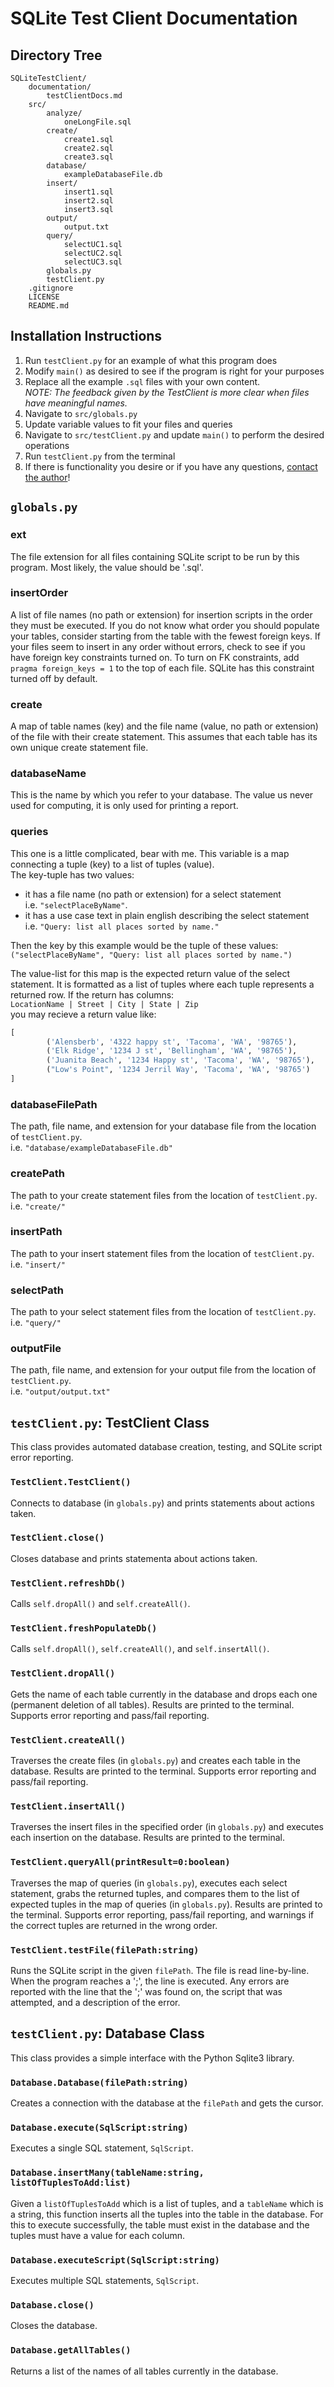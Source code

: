 # SQLite Test Client Documentation

## Directory Tree
```
SQLiteTestClient/
    documentation/
        testClientDocs.md
    src/
        analyze/
            oneLongFile.sql
        create/
            create1.sql
            create2.sql
            create3.sql
        database/
            exampleDatabaseFile.db
        insert/
            insert1.sql
            insert2.sql
            insert3.sql
        output/
            output.txt
        query/
            selectUC1.sql
            selectUC2.sql
            selectUC3.sql
        globals.py
        testClient.py
    .gitignore
    LICENSE
    README.md
```

## Installation Instructions
1. Run ```testClient.py``` for an example of what this program does
1. Modify ```main()``` as desired to see if the program is right for your purposes
1. Replace all the example ```.sql``` files with your own content.  
*NOTE: The feedback given by the TestClient is more clear when files have meaningful names.* 
1. Navigate to ```src/globals.py```
1. Update variable values to fit your files and queries
1. Navigate to ```src/testClient.py``` and update ```main()``` to perform the desired operations
1. Run ```testClient.py``` from the terminal
1. If there is functionality you desire or if you have any questions, [contact the author](https://www.linkedin.com/in/keziahmay/)!

## ```globals.py``` 

### ext
The file extension for all files containing SQLite script to be run by this program. Most likely, the value should be '.sql'.

### insertOrder
A list of file names (no path or extension) for insertion scripts in the order they must be executed. If you do not know what order you should populate your tables, consider starting from the table with the fewest foreign keys. If your files seem to insert in any order without errors, check to see if you have foreign key constraints turned on. To turn on FK constraints, add ```pragma foreign_keys = 1``` to the top of each file. SQLite has this constraint turned off by default.

### create
A map of table names (key) and the file name (value, no path or extension) of the file with their create statement. This assumes that each table has its own unique create statement file.

### databaseName
This is the name by which you refer to your database. The value us never used for computing, it is only used for printing a report. 

### queries
This one is a little complicated, bear with me. This variable is a map connecting a tuple (key) to a list of tuples (value).  
The key-tuple has two values: 
- it has a file name (no path or extension) for a select statement  
i.e. ```"selectPlaceByName"```.
- it has a use case text in plain english describing the select statement  
i.e. ```"Query: list all places sorted by name."```

Then the key by this example would be the tuple of these values:  
```("selectPlaceByName", "Query: list all places sorted by name.")```

The value-list for this map is the expected return value of the select statement. It is formatted as a list of tuples where each tuple represents a returned row. If the return has columns:  
```LocationName | Street | City | State | Zip```  
you may recieve a return value like:  
```python
[
        ('Alensberb', '4322 happy st', 'Tacoma', 'WA', '98765'), 
        ('Elk Ridge', '1234 J st', 'Bellingham', 'WA', '98765'), 
        ('Juanita Beach', '1234 Happy st', 'Tacoma', 'WA', '98765'), 
        ("Low's Point", '1234 Jerril Way', 'Tacoma', 'WA', '98765')
]
```
### databaseFilePath
The path, file name, and extension for your database file from the location of ```testClient.py```.  
i.e. ```"database/exampleDatabaseFile.db"```

### createPath
The path to your create statement files from the location of ```testClient.py```.  
i.e. ```"create/"```

### insertPath
The path to your insert statement files from the location of ```testClient.py```.  
i.e. ```"insert/"```

### selectPath
The path to your select statement files from the location of ```testClient.py```.  
i.e. ```"query/"```

### outputFile
The path, file name, and extension for your output file from the location of ```testClient.py```.  
i.e. ```"output/output.txt"```

## ```testClient.py```: TestClient Class
This class provides automated database creation, testing, and SQLite script error reporting.
### ```TestClient.TestClient()```
Connects to database (in ```globals.py```) and prints statements about actions taken.
### ```TestClient.close()```
Closes database and prints statementa about actions taken.
### ```TestClient.refreshDb()```
Calls ```self.dropAll()``` and ```self.createAll()```.
### ```TestClient.freshPopulateDb()```
Calls ```self.dropAll()```, ```self.createAll()```, and ```self.insertAll()```.
### ```TestClient.dropAll()```
Gets the name of each table currently in the database and drops each one (permanent deletion of all tables). Results are printed to the terminal. Supports error reporting and pass/fail reporting.
### ```TestClient.createAll()```
Traverses the create files (in ```globals.py```) and creates each table in the database. Results are printed to the terminal. Supports error reporting and pass/fail reporting.
### ```TestClient.insertAll()```
Traverses the insert files in the specified order (in ```globals.py```) and executes each insertion on the database. Results are printed to the terminal.
### ```TestClient.queryAll(printResult=0:boolean)```
Traverses the map of queries (in ```globals.py```), executes each select statement, grabs the returned tuples, and compares them to the list of expected tuples in the map of queries (in ```globals.py```). Results are printed to the terminal. Supports error reporting, pass/fail reporting, and warnings if the correct tuples are returned in the wrong order. 
### ```TestClient.testFile(filePath:string)```
Runs the SQLite script in the given ```filePath```. The file is read line-by-line. When the program reaches a ';', the line is executed. Any errors are reported with the line that the ';' was found on, the script that was attempted, and a description of the error.
## ```testClient.py```: Database Class
This class provides a simple interface with the Python Sqlite3 library. 
### ```Database.Database(filePath:string)```
Creates a connection with the database at the ```filePath``` and gets the cursor.
### ```Database.execute(SqlScript:string)```
Executes a single SQL statement, ```SqlScript```.
### ```Database.insertMany(tableName:string, listOfTuplesToAdd:list)```
Given a ``listOfTuplesToAdd`` which is a list of tuples, and a ```tableName``` which is a string, this function inserts all the tuples into the table in the database. For this to execute successfully, the table must exist in the database and the tuples must have a value for each column.
### ```Database.executeScript(SqlScript:string)```
Executes multiple SQL statements, ```SqlScript```.
### ```Database.close()```
Closes the database.
### ```Database.getAllTables()```
Returns a list of the names of all tables currently in the database.
